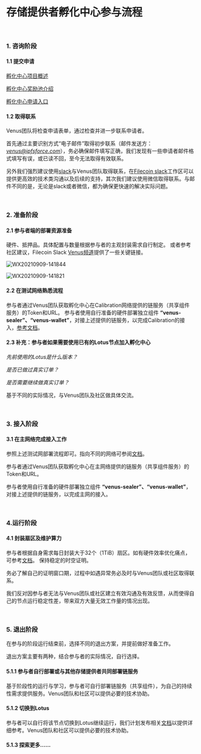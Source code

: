# 存储提供者孵化中心参与流程

</br>

### 1. 咨询阶段

#### 1.1 提交申请 
[孵化中心项目概述](https://venus.filecoin.io/zh/incubation/Rules.html)

[孵化中心奖励池介绍](https://venus.filecoin.io/zh/incubation/Incubation_Center_Prize_Pool.html)

[孵化中心申请入口](http://venusteam.mikecrm.com/1lmpQtj)

#### 1.2 取得联系
Venus团队将检查申请表单，通过检查并进一步联系申请者。

首先通过主要识别方式“电子邮件”取得初步联系（邮件发送方：*venus@ipfsforce.com*），务必确保邮件填写正确，我们发现有一些申请者邮件格式填写有误，或已读不回，至今无法取得有效联系。

另外我们强烈建议使用[slack](https://app.slack.com)与Venus团队取得联系，在[Filecoin slack](filecoinproject.slack.com)工作区可以提供更高效的技术类沟通以及后续的支持，其次我们建议使用微信取得联系。与邮件不同的是，无论是slack或者微信，都为确保更快速的解决实际问题。

</br>

### 2. 准备阶段

#### 2.1 参与者端的部署资源准备
硬件、抵押品。具体配置与数量根据参与者的主观封装需求自行制定。
或者参考社区建议，Filecoin Slack [Venus频道](https://filecoinproject.slack.com/archives/C028PCH8L31)提供了一些关键链接。

![WX20210909-141844](https://user-images.githubusercontent.com/75723122/132633273-7ebf4a1d-29c9-434c-9a63-0e71496f981f.png)

![WX20210909-141821](https://user-images.githubusercontent.com/75723122/132633280-3dcdb0fa-a085-4535-8921-f10ddbc9ae7d.png)


#### 2.2 在测试网络熟悉流程
参与者通过Venus团队获取孵化中心在Calibration网络提供的链服务（共享组件服务）的Token和URL。
参与者使用自行准备的硬件部署独立组件 **“venus-sealer”、“venus-wallet”**，对接上述提供的链服务，以完成Calibration的接入，[参考文档](https://venus.filecoin.io/zh/guide/Using-venus-Shared-Modules.html)。

#### 2.3 补充：参与者如果需要使用已有的Lotus节点加入孵化中心
*先前使用的Lotus是什么版本？*

*是否已做过真实订单？*

*是否需要继续做真实订单？*

基于不同的实际情况，与Venus团队及社区做具体交流。

</br>

### 3. 接入阶段

#### 3.1 在主网络完成接入工作
参照上述测试网部署流程即可。指向不同的网络可参阅[文档](https://venus.filecoin.io/zh/guide/How-To-Connect-Network.html)。

参与者通过Venus团队获取孵化中心在主网络提供的链服务（共享组件服务）的Token和URL。

参与者使用自行准备的硬件部署独立组件 **“venus-sealer”、“venus-wallet”**，对接上述提供的链服务，以完成主网的接入。

</br>

### 4.运行阶段

#### 4.1 封装扇区及维护算力
参与者根据自身需求每日封装大于32个（1TiB）扇区。如有硬件效率优化痛点，可参考[文档](https://venus.filecoin.io/zh/operation/Efficiency_of_sealing.html)。
保持稳定的时空证明。

务必了解自己的证明窗口期，过程中如遇异常务必及时与Venus团队或社区取得联系。

我们反对因参与者无法与Venus团队或社区建立有效沟通及有效反馈，从而使得自己的节点运行稳定性差，带来双方大量无效工作量的情况出现。

</br>

### 5. 退出阶段
在参与的阶段运行结束前，选择不同的退出方案，并提前做好准备工作。

退出方案主要有两种，结合参与者的实际情况，自行选择。

#### 5.1.1 参与者自行部署或与其他存储提供者共同部署链服务
基于阶段性的运行与学习，参与者可自行部署链服务（共享组件），为自己的持续性需求提供服务。Venus团队和社区可以提供必要的技术协助。

#### 5.1.2 切换到Lotus
参与者可以自行将该节点切换到Lotus继续运行，我们计划发布相关[文档](https://venus.filecoin.io)以提供详细参考。Venus团队和社区可以提供必要的技术协助。

#### 5.1.3 探索更多……
